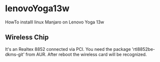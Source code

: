 # lenovoYoga13w
HowTo installl linux Manjaro on Lenovo Yoga 13w

## Wireless Chip ##
It's an Realtex 8852 connected via PCI. You need the package 'rtl8852be-dkms-git' from AUR. After reboot the wireless card will be recognized.
